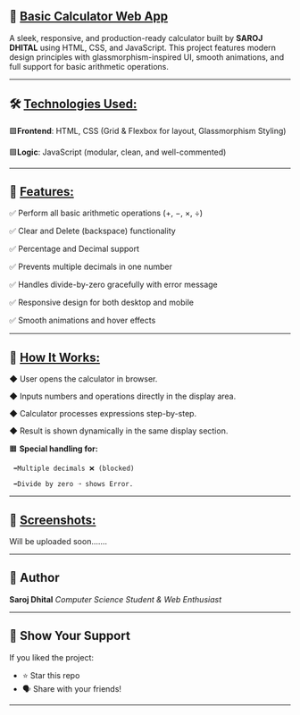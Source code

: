 ## 🧮 <u>**Basic Calculator Web App**</u>

A sleek, responsive, and production-ready calculator built by **SAROJ DHITAL** using HTML, CSS, and JavaScript.
This project features modern design principles with glassmorphism-inspired UI, smooth animations, and full support for basic arithmetic operations.
***

## 🛠️ <u>**Technologies Used:**</u>

🟩**Frontend**: HTML, CSS (Grid & Flexbox for layout, Glassmorphism Styling)

🟩**Logic**: JavaScript (modular, clean, and well-commented)
***

## 🔑 <u>**Features:**</u>

✅ Perform all basic arithmetic operations (+, −, ×, ÷)

✅ Clear and Delete (backspace) functionality

✅ Percentage and Decimal support

✅ Prevents multiple decimals in one number

✅ Handles divide-by-zero gracefully with error message

✅ Responsive design for both desktop and mobile

✅ Smooth animations and hover effects
***

## 🚀 <u>**How It Works:**</u>

◆ User opens the calculator in browser.

◆ Inputs numbers and operations directly in the display area.

◆ Calculator processes expressions step-by-step.

◆ Result is shown dynamically in the same display section.

🟧 **Special handling for:**

     ➡️Multiple decimals ❌ (blocked)

     ➡️Divide by zero ➝ shows Error.
***

## 📸 <u>**Screenshots:**</u>
Will be uploaded soon.......
***

## 🙌 Author

**Saroj Dhital**
*Computer Science Student & Web Enthusiast*
***
## 🌟 Show Your Support

If you liked the project:

* ⭐️ Star this repo
* 🗣 Share with your friends!
***
